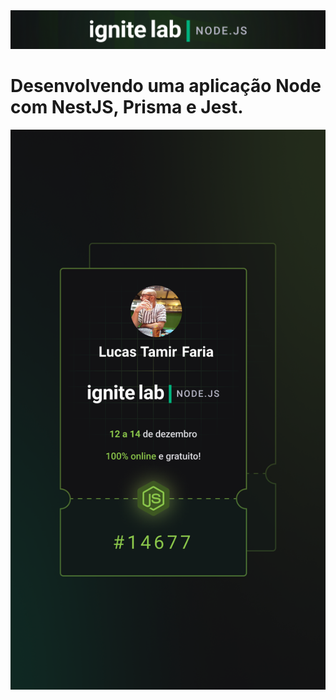<div aling='center'>
  <img src='./public/ignite-lab-logo.png'/>
</div>
<h1>Desenvolvendo uma aplicação <b>Node</b> com <b>NestJS</b>, <b>Prisma</b> e <b>Jest</b>. </h1>

<div aling='center'>
  <img src='./public/ignite-lab-ticket-lucas-14677.jpg'/>
</div>
